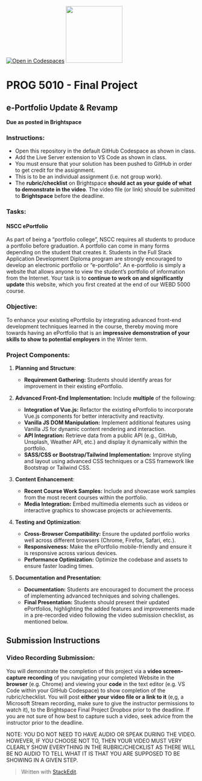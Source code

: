 [![Open in Codespaces](https://classroom.github.com/assets/launch-codespace-7f7980b617ed060a017424585567c406b6ee15c891e84e1186181d67ecf80aa0.svg)](https://classroom.github.com/open-in-codespaces?assignment_repo_id=13183084)
<img width="150px" src="https://www.nscc.ca/img/aboutnscc/visual-identity-guidelines/artwork/nscc-jpeg.jpg" >  
  

# PROG 5010 - Final Project

##  e-Portfolio Update & Revamp

**Due as posted in Brightspace**
 
### Instructions:  

- Open this repository in the default GitHub Codespace as shown in class.
- Add the Live Server extension to VS Code as shown in class.
- You must ensure that your solution has been pushed to GitHub in order to get credit for the assignment.  
- This is to be an individual assignment (i.e. not group work).
- The **rubric/checklist** on Brightspace **should act as your guide of what to demonstrate in the video**. The video file (or link) should be submitted to **Brightspace** before the deadline.

### Tasks:  

#### NSCC ePortfolio

As part of being a “portfolio college”, NSCC requires all students to produce a portfolio before graduation. A portfolio can come in many forms depending on the student that creates it. Students in the Full Stack Application Development Diploma program are strongly encouraged to develop an electronic portfolio or “e-portfolio”. An e-portfolio is simply a website that allows anyone to view the student’s portfolio of information from the Internet. Your task is to **continue to work on and significantly update** this website, which you first created at the end of our WEBD 5000 course.

### Objective:

To enhance your existing ePortfolio by integrating advanced front-end development techniques learned in the course,  thereby moving more towards having an ePortfolio that is an **impressive demonstration of your skills to show to potential employers** in the Winter term.

### Project Components:

1.  **Planning and Structure**:
    
    -   **Requirement Gathering:** Students should identify areas for improvement in their existing ePortfolio.
   
2.  **Advanced Front-End Implementation:**
   Include **multiple** of the following:
    
    -   **Integration of Vue.js:** Refactor the existing ePortfolio to incorporate Vue.js components for better interactivity and reactivity.
    -   **Vanilla JS DOM Manipulation:** Implement additional features using Vanilla JS for dynamic content rendering and interaction.
    -   **API Integration:** Retrieve data from a public API (e.g., GitHub, Unsplash, Weather API, etc.) and display it dynamically within the portfolio.
    -   **SASS/CSS or Bootstrap/Tailwind Implementation:** Improve styling and layout using advanced CSS techniques or a CSS framework like Bootstrap or Tailwind CSS.
    
3.  **Content Enhancement**:
    
    -   **Recent Course Work Samples:** Include and showcase work samples from the most recent courses within the portfolio.
    -   **Media Integration:** Embed multimedia elements such as videos or interactive graphics to showcase projects or achievements.
    
4.  **Testing and Optimization**:
    
    -   **Cross-Browser Compatibility:** Ensure the updated portfolio works well across different browsers (Chrome, Firefox, Safari, etc.).
    -   **Responsiveness:** Make the ePortfolio mobile-friendly and ensure it is responsive across various devices.
    -   **Performance Optimization:** Optimize the codebase and assets to ensure faster loading times.
    
5.  **Documentation and Presentation**:
    
    -   **Documentation:** Students are encouraged to document the process of implementing advanced techniques and solving challenges.
    -   **Final Presentation:** Students should present their updated ePortfolios, highlighting the added features and improvements made in a pre-recorded video following the video submission checklist, as mentioned below.



## Submission Instructions
### Video Recording Submission:

You will demonstrate the completion of this project via a **video screen-capture recording** of you navigating your completed Website in the **browser** (e.g. Chrome) and viewing your **code** in the text editor (e.g. VS Code within your GitHub Codespace) to show completion of the rubric/checklist. You will post **either your video file or a link to it** (e,g, a Microsoft Stream recording, make sure to give the instructor permissions to watch it), to the Brightspace Final Project Dropbox prior to the deadline. If you are not sure of how best to capture such a video, seek advice from the instructor prior to the deadline.

NOTE: YOU DO NOT NEED TO HAVE AUDIO OR SPEAK DURING THE VIDEO. HOWEVER, IF YOU CHOOSE NOT TO, THEN YOUR VIDEO MUST VERY CLEARLY SHOW EVERYTHING IN THE RUBRIC/CHECKLIST AS THERE WILL BE NO AUDIO TO TELL WHAT IT IS THAT YOU ARE SUPPOSED TO BE SHOWING IN A GIVEN STEP.

> Written with [StackEdit](https://stackedit.io/).
